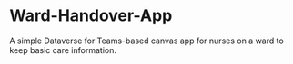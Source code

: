 # Ward-Handover-App
A simple Dataverse for Teams-based canvas app for nurses on a ward to keep basic care information.
